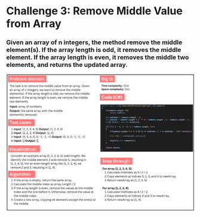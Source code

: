 # Challenge 3: Remove Middle Value from Array

### Given an array of n integers, the method remove the middle element(s). If the array length is odd, it removes the middle element. If the array length is even, it removes the middle two elements, and returns the updated array.

![Most Frequent Number](remove-middle-value-from-array.PNG)
